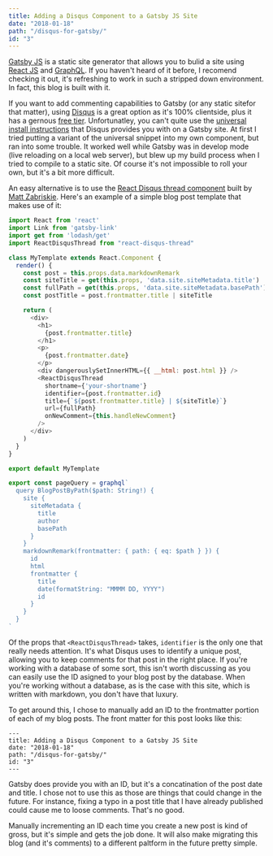 ```yaml
---
title: Adding a Disqus Component to a Gatsby JS Site
date: "2018-01-18"
path: "/disqus-for-gatsby/"
id: "3"
---
```


[Gatsby JS](https://www.gatsbyjs.org/) is a static site generator that allows you to bulid a site using [React JS](https://reactjs.org/) and [GraphQL](http://graphql.org/). If you haven't heard of it before, I recomend checking it out, it's refreshing to work in such a stripped down environment. In fact, this blog is built with it.

If you want to add commenting capabilities to Gatsby (or any static sitefor that matter), using [Disqus](https://disqus.com/) is a great option as it's 100% clientside, plus it has a gernous [free tier](https://disqus.com/pricing/). Unfortunatley, you can't quite use the [universal install instructions](https://disqus.com/admin/universalcode/) that Disqus provides you with on a Gatsby site. At first I tried putting a variant of the universal snippet into my own component, but ran into some trouble. It worked well while Gatsby was in develop mode (live reloading on a local web server), but blew up my build process when I tried to compile to a static site. Of course it's not impossible to roll your own, but it's a bit more difficult.

An easy alternative is to use the [React Disqus thread component](https://github.com/mzabriskie/react-disqus-thread) built by [Matt Zabriskie](https://github.com/mzabriskie). Here's an example of a simple blog post template that makes use of it:

```javascript
import React from 'react'
import Link from 'gatsby-link'
import get from 'lodash/get'
import ReactDisqusThread from "react-disqus-thread"

class MyTemplate extends React.Component {
  render() {
    const post = this.props.data.markdownRemark
    const siteTitle = get(this.props, 'data.site.siteMetadata.title')
    const fullPath = get(this.props, 'data.site.siteMetadata.basePath') + get(this.props, 'pathContext.path')
    const postTitle = post.frontmatter.title | siteTitle

    return (
      <div>
        <h1>
          {post.frontmatter.title}
        </h1>
        <p>
          {post.frontmatter.date}
        </p>
        <div dangerouslySetInnerHTML={{ __html: post.html }} />
        <ReactDisqusThread
          shortname={'your-shortname'}
          identifier={post.frontmatter.id}
          title={`${post.frontmatter.title} | ${siteTitle}`}
          url={fullPath}
          onNewComment={this.handleNewComment}
		/>
      </div>
    )
  }
}

export default MyTemplate

export const pageQuery = graphql`
  query BlogPostByPath($path: String!) {
    site {
      siteMetadata {
        title
        author
        basePath
      }
    }
    markdownRemark(frontmatter: { path: { eq: $path } }) {
      id
      html
      frontmatter {
        title
        date(formatString: "MMMM DD, YYYY")
        id
      }
    }
  }
`
```

Of the props that `<ReactDisqusThread>` takes, `identifier` is the only one that really needs attention. It's what Disqus uses to identify a unique post, allowing you to keep comments for that post in the right place. If you're working with a database of some sort, this isn't worth discussing as you can easily use the ID asigned to your blog post by the database. When you're working without a database, as is the case with this site, which is written with markdown, you don't have that luxury.

To get around this, I chose to manually add an ID to the frontmatter portion of each of my blog posts. The front matter for this post looks like this:
```
---
title: Adding a Disqus Component to a Gatsby JS Site
date: "2018-01-18"
path: "/disqus-for-gatsby/"
id: "3"
---
```

Gatsby does provide you with an ID, but it's a concatination of the post date and title. I chose not to use this as those are things that could change in the future. For instance, fixing a typo in a post title that I have already published could cause me to loose comments. That's no good.

Manually incrementing an ID each time you create a new post is kind of gross, but it's simple and gets the job done. It will also make migrating this blog (and it's comments) to a different paltform in the future pretty simple.